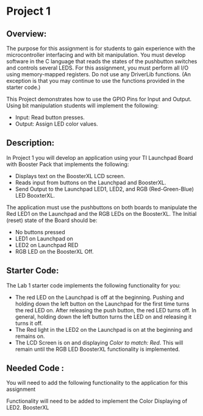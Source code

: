 # Project 1 

## Overview:
The purpose for this assignment is for students to gain experience with the microcontroller interfacing and with bit manipulation. You must develop software in the C language that reads the states of the pushbutton switches and controls several LEDS. 
For this assignment, you must perform all I/O using memory-mapped registers. Do not use any DriverLib functions. (An exception is that you may continue to use the functions provided in the starter code.)

This Project demonstrates how to use the GPIO Pins for Input and Output. Using bit manipulation students will implement the following:
	
* Input: Read button presses.	
* Output: Assign LED color values. 

##  Description:

In Project 1 you will develop an application using your TI Launchpad Board with Booster Pack that implements the following:
* Displays text on the BoosterXL LCD screen.
* Reads input from buttons on the Launchpad and BoosterXL.
* Send Output to the Launchpad LED1, LED2, and RGB (Red-Green-Blue) LED BooxterXL.

The application must use the pushbuttons on both boards to manipulate the Red LED1 on the Launchpad and the RGB LEDs on the BoosterXL.  The Initial (reset) state of the Board should be:
* No buttons pressed
* LED1 on Launchpad on
* LED2 on Launchpad RED
* RGB LED on the BoosterXL Off. 

## Starter Code:
The Lab 1 starter code implements the following functionality for you:
* The red LED on the Launchpad is off at the beginning. Pushing and holding down the left button on the Launchpad for the first time turns the red LED on. After releasing the push button, the red LED turns off. In general, holding down the left button turns the LED on and releasing it turns it off.
* The Red light in the LED2 on the Launchpad is on at the beginning and remains on.
* The LCD Screen is on and displaying *Color to match: Red*. This will remain until the RGB LED BoosterXL functionality is implemented. 


## Needed Code :
You will need to add the following functionality to the application for this assignment

Functionality will need to be added to implement the Color Displaying of LED2.
BoosterXL 





